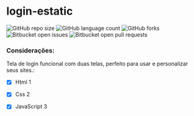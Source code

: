 # login-estatic

![GitHub repo size](https://img.shields.io/github/repo-size/PedroOliveiraHz/README-template?style=for-the-badge)
![GitHub language count](https://img.shields.io/github/languages/count/PedroOliveiraHz/README-template?style=for-the-badge)
![GitHub forks](https://img.shields.io/github/forks/PedroOliveiraHz/README-template?style=for-the-badge)
![Bitbucket open issues](https://img.shields.io/bitbucket/issues/PedroOliveiraHz/README-template?style=for-the-badge)
![Bitbucket open pull requests](https://img.shields.io/bitbucket/pr-raw/PedroOliveiraHz/README-template?style=for-the-badge)



### Considerações:

Tela de login funcional com duas telas, perfeito para usar e personalizar seus sites.:

- [x] Html 1
- [x] Css 2
- [x] JavaScript 3



